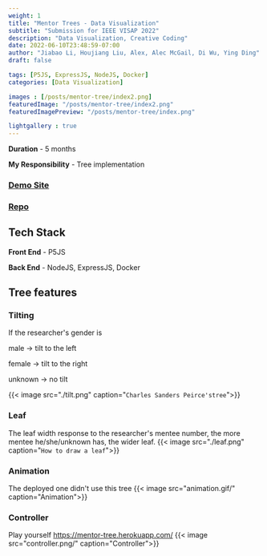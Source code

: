 ```yaml
---
weight: 1
title: "Mentor Trees - Data Visualization"
subtitle: "Submission for IEEE VISAP 2022"
description: "Data Visualization, Creative Coding"
date: 2022-06-10T23:48:59-07:00
author: "Jiabao Li, Houjiang Liu, Alex, Alec McGail, Di Wu, Ying Ding"
draft: false

tags: [P5JS, ExpressJS, NodeJS, Docker]
categories: [Data Visualization]

images : [/posts/mentor-tree/index2.png]
featuredImage: "/posts/mentor-tree/index2.png"
featuredImagePreview: "/posts/mentor-tree/index.png"

lightgallery : true
---
```


<!--more-->

**Duration** -  5 months 

**My Responsibility** - Tree implementation

### [Demo Site](https://www.mentortrees.com)
### [Repo](https://github.com/zengjilie/mentortree)

## Tech Stack

**Front End** - P5JS

**Back End** - NodeJS, ExpressJS, Docker

## Tree features

### Tilting
If the researcher's gender is 

male -> tilt to the left 

female -> tilt to the right 

unknown -> no tilt

{{< image src="./tilt.png" caption="`Charles Sanders Peirce'stree`">}}

### Leaf 
The leaf width response to the researcher's mentee number, the more mentee he/she/unknown has, the wider leaf.
{{< image src="./leaf.png" caption="`How to draw a leaf`">}}

###  Animation
The deployed one didn't use this tree
{{< image src="animation.gif/" caption="Animation">}}

### Controller
Play yourself https://mentor-tree.herokuapp.com/
{{< image src="controller.png/" caption="Controller">}}

